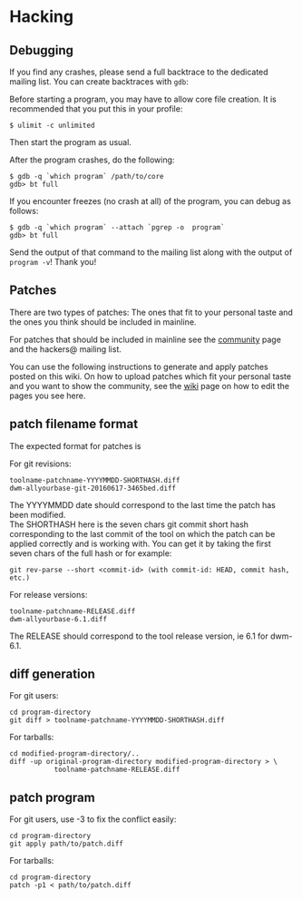 Hacking
=======

Debugging
---------
If you find any crashes, please send a full backtrace to the dedicated mailing list.
You can create backtraces with `gdb`:

Before starting a program, you may have to allow core file creation. It is
recommended that you put this in your profile:

    $ ulimit -c unlimited

Then start the program as usual.

After the program crashes, do the following:

    $ gdb -q `which program` /path/to/core
    gdb> bt full

If you encounter freezes (no crash at all) of the program, you can debug as follows:

    $ gdb -q `which program` --attach `pgrep -o  program`
    gdb> bt full

Send the output of that command to the mailing list along with the output of
`program -v`! Thank you!

Patches
-------
There are two types of patches: The ones that fit to your personal taste and
the ones you think should be included in mainline.

For patches that should be included in mainline see the
[community](//suckless.org/community) page and the hackers@ mailing list.

You can use the following instructions to generate and apply patches posted on
this wiki. On how to upload patches which fit your personal taste and you want
to show the community, see the [wiki](//suckless.org/wiki) page on how to edit
the pages you see here.

patch filename format
---------------------
The expected format for patches is

For git revisions:

    toolname-patchname-YYYYMMDD-SHORTHASH.diff
    dwm-allyourbase-git-20160617-3465bed.diff

The YYYYMMDD date should correspond to the last time the patch has been modified.  
The SHORTHASH here is the seven chars git commit short hash corresponding to the
last commit of the tool on which the patch can be applied correctly and
is working with.
You can get it by taking the first seven chars of the full hash or for example:

    git rev-parse --short <commit-id> (with commit-id: HEAD, commit hash, etc.)

For release versions:

    toolname-patchname-RELEASE.diff
    dwm-allyourbase-6.1.diff

The RELEASE should correspond to the tool release version, ie 6.1 for dwm-6.1.

diff generation
---------------
For git users:

    cd program-directory
    git diff > toolname-patchname-YYYYMMDD-SHORTHASH.diff

For tarballs:

    cd modified-program-directory/..
    diff -up original-program-directory modified-program-directory > \
               toolname-patchname-RELEASE.diff

patch program
-------------
For git users, use -3 to fix the conflict easily:

    cd program-directory
    git apply path/to/patch.diff

For tarballs:

    cd program-directory
    patch -p1 < path/to/patch.diff

